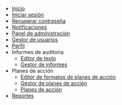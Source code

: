 
* [Inicio](/)
* [Iniciar sesión](options/login.md)
* [Recuperar contraseña](options/login.md)
* [Notificaciones](options/login.md)
* [Panel de administración](options/login.md)
* [Gestor de usuarios](options/login.md)
* [Perfil](options/login.md)
* Informes de auditoria
  * [Editor de texto](options/login.md)
  * [Gestor de informes](options/login.md)
* Planes de acción
  * [Editor de formatos de planes de acción](options/login.md)
  * [Gestor de planes de acción](options/login.md)
  * [Planes de acción](options/login.md)
* [Reportes](options/login.md)